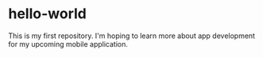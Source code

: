 # hello-world
This is my first repository.
I'm hoping to learn more about app development for my upcoming mobile application.
